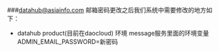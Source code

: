 ###datahub@asiainfo.com 邮箱密码更改之后我们系统中需要修改的地方如下：
- datahub product(目前在daocloud) 环境 message服务里面的环境变量ADMIN_EMAIL_PASSWORD=新密码

